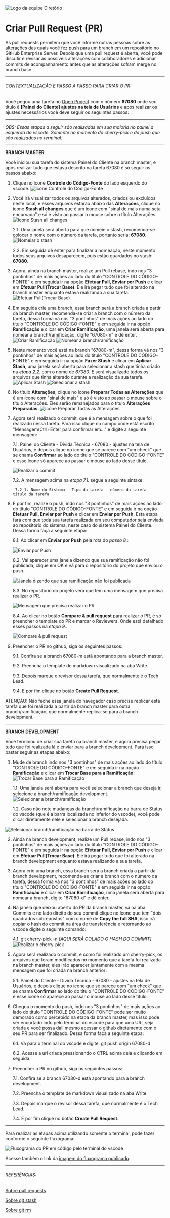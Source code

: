 ![](../../img/logo_diretorio.png "Logo da equipe Diretório")
 
# Criar Pull Request (PR)
 
As pull requests permitem que você informe outras pessoas sobre as alterações das quais você fez push para um branch em um repositório no GitHub Enterprise Server. Depois que uma pull request é aberta, você pode discutir e revisar as possíveis alterações com colaboradores e adicionar commits de acompanhamento antes que as alterações sofram merge no branch base.
 
---
 
###### CONTEXTUALIZAÇÃO E PASSO A PASSO PARA CRIAR O PR:
 
Você pegou uma tarefa no [Open Project](https://projetos.nasajon.com.br/) com o número **67080** onde seu título é **[Painel do Cliente] ajustes na tela de Usuários** e após realizar os ajustes necessários você deve seguir os seguintes passos:
 
---
 
*OBS: Essas etapas a seguir são realizadas em sua maioria no painel a esquerda do vscode. Somente no momento do cherry-pick e do push que são realizados no terminal.*
 
---
 
**BRANCH MASTER**
 
Você iniciou sua tarefa do sistema Painel do Cliente na branch master, e após realizar tudo que estava descrito na tarefa 67080 é só seguir os passos abaixo:
 
1. Clique no ícone **Controle do Código-Fonte** do lado esquerdo do vscode.
![ícone Controle do Código-Fonte](../../img/PR/icone_controle-codigo-fonte.png)
 
2. Você irá visualizar todos os arquivos alterados, criados ou excluídos neste local, e esses arquivos estarão abaixo das **Alterações**, clique no ícone **Stash all changes** que é um ícone com "sinal de mais numa seta encurvada" e só é visto ao passar o mouse sobre o título Alterações.
![ícone Stash all changes](../../img/PR/stash-all-changes.png)
 
    2.1. Uma janela será aberta para que nomeie o stash, recomenda-se colocar o nome com o número da tarefa, portanto seria: **67080**.
![Nomeiar o stash](../../img/PR/stash-all-changes_nomear.png)
 
    2.2. Em seguida dê enter para finalizar a nomeação, neste momento todos seus arquivos desaparecem, pois estão guardados no stash: **67080**.
 
3. Agora, ainda na branch master, realize um Pull rebase, indo nos "3 pontinhos" de mais ações ao lado do título "CONTROLE DO CÓDIGO-FONTE" e em seguida ir na opção **Efetuar Pull, Enviar por Push** e clicar em **Efetuar Pull(Trocar Base)**. Ele irá pegar tudo que foi alterado na branch master enquanto estava realizando a sua tarefa.
![Efetuar Pull(Trocar Base)](../../img/PR/pull-rebase.png)
 
4. Em seguida crie uma branch, essa branch será a branch criada a partir da branch master, recomenda-se criar a branch com o número da tarefa, dessa forma vá nos "3 pontinhos" de mais ações ao lado do título "CONTROLE DO CÓDIGO-FONTE" e em seguida ir na opção **Ramificação** e clicar em **Criar Ramificação**, uma janela será aberta para nomear a branch/ramificação, digite "67080-m" e dê enter.
![Criar Ramificação](../../img/PR/criar-ramificacao.png)
![Nomear a branch/ramificação](../../img/PR/criar-ramificacao_nomear.png)
 
5. Neste momento você está na branch "67080-m", dessa forma vá nos "3 pontinhos" de mais ações ao lado do título "CONTROLE DO CÓDIGO-FONTE" e em seguida ir na opção **Fazer Stash** e clicar em **Aplicar Stash**, uma janela será aberta para selecionar a stash que tinha criado na *etapa 2.2.* com o nome de *67080*. E será visualizado todos os arquivos que tinha alterado durante a realização da sua tarefa.
![Aplicar Stash](../../img/PR/aplicar-stash.png)
![Selecionar a stash](../../img/PR/aplicar-stash_selecionar.png)
 
6. No título **Alterações**, clique no ícone **Preparar Todas as Alterações** que é um ícone com "sinal de mais" e só é visto ao passar o mouse sobre o título Alterações. Eles serão remanejados para o título **Alterações Preparadas**.
![ícone Preparar Todas as Alterações](../../img/PR/preparar-todas-alteracoes.png)
 
7. Agora será realizado o commit, que é a mensagem sobre o que foi realizado nessa tarefa. Para isso clique no campo onde está escrito "Mensagem(Ctrl+Enter para confirmar em..." e digite a seguinte mensagem:
 
    7.1. Painel do Cliente - Dívida Técnica - 67080 - ajustes na tela de Usuários, e depois clique no ícone que se parece com "um check" que se chama **Confirmar** ao lado do título "CONTROLE DO CÓDIGO-FONTE" e esse ícone só aparece ao passar o mouse ao lado desse título.

    ![Realizar o commit](../../img/PR/commit_confirmar.png)
 
    7.2. A mensagem acima na *etapa 7.1.* segue a seguinte sintaxe:
 
        7.2.1. Nome do Sistema - Tipo da tarefa - número da tarefa - título da tarefa
 
8. E por fim, realize o push, indo nos "3 pontinhos" de mais ações ao lado do título "CONTROLE DO CÓDIGO-FONTE" e em seguida ir na opção **Efetuar Pull, Enviar por Push** e clicar em **Enviar por Push**. Esta etapa fará com que toda sua tarefa realizada em seu computador seja enviada ao repositório do sistema, neste caso do sistema Painel do Cliente. Dessa forma faça a seguinte etapa:
 
    8.1. Ao clicar em **Enviar por Push** pela rota do *passo 8.*:

    ![Enviar por Push](../../img/PR/enviar-push.png)
 
    8.2. Vai aparecer uma janela dizendo que sua ramificação não foi publicada, clique em OK e vá para o repositório do projeto que enviou o push.

    ![Janela dizendo que sua ramificação não foi publicada](../../img/PR/enviar-push_msg.png)

    8.3. No repositório do projeto verá que tem uma mensagem que precisa realizar o PR.

    ![Mensagem que precisa realizar o PR](../../img/PR/PR_sem-push-terminal.png)

    8.4. Ao clicar no botão **Compare & pull request** para realizar o PR, é só preencher o template do PR e marcar o Reviewers. Onde está detalhado esses passos na *etapa 9.*.

    ![Compare & pull request](../../img/PR/criando_PR.png)
 
9. Preencher o PR no github, siga os seguintes passos:
 
    9.1. Confira se a branch 67080-m está apontando para a branch master.
   
    9.2. Preencha o template de markdown visualizado na aba Write.
   
    9.3. Depois marque o revisor dessa tarefa, que normalmente é o Tech Lead.
   
    9.4. E por fim clique no botão **Create Pull Request**.
 
ATENÇÃO! Não feche essa janela do navegador caso precise replicar esta tarefa que foi realizada a partir da branch master para outra branch/ramificação, que normalmente replica-se para a branch development.
 
---
 
**BRANCH DEVELOPMENT**
 
Você terminou de criar sua tarefa na branch master, e agora precisa pegar tudo que foi realizada lá e enviar para a branch development. Para isso bastar seguir as etapas abaixo:
 
1. Mude de branch indo nos "3 pontinhos" de mais ações ao lado do título "CONTROLE DO CÓDIGO-FONTE" e em seguida ir na opção **Ramificação** e clicar em **Trocar Base para a Ramificação**:
![Trocar Base para a Ramificação](../../img/PR/trocar-ramificacao.png)

    1.1. Uma janela será aberta para você selecionar a branch que deseja ir, selecione a branch/ramificação development.
![Selecionar a branch/ramificação](../../img/PR/trocar-ramificacao_selecionar.png)

    1.2. Caso não note mudanças da branch/ramificação na barra de Status do vscode (que é a barra localizada no inferior do vscode), você pode clicar diretamente nele e selecionar a branch desejada.
    
![Selecionar branch/ramificação na barra de Status](../../img/PR/trocar-ramificacao_selecionar-barra.png)
 
2. Ainda na branch development, realize um Pull rebase, indo nos "3 pontinhos" de mais ações ao lado do título "CONTROLE DO CÓDIGO-FONTE" e em seguida ir na opção **Efetuar Pull, Enviar por Push** e clicar em **Efetuar Pull(Trocar Base)**. Ele irá pegar tudo que foi alterado na branch development enquanto estava realizando a sua tarefa.
 
3. Agora crie uma branch, essa branch será a branch criada a partir da branch development, recomenda-se criar a branch com o número da tarefa, dessa forma vá nos "3 pontinhos" de mais ações ao lado do título "CONTROLE DO CÓDIGO-FONTE" e em seguida ir na opção **Ramificação** e clicar em **Criar Ramificação**, uma janela será aberta para nomear a branch, digite "67080-d" e dê enter.
 
4. Na janela que deixou aberto do PR da branch master, vá na aba Commits e no lado direito do seu commit clique no ícone que tem "dois quadrados sobrepostos" com o nome de **Copy the full SHA**, isso irá copiar o hash do commit na área de transferência e retornando ao vscode digite o seguinte comando:
 
    4.1. git cherry-pick -n *[AQUI SERÁ COLADO O HASH DO COMMIT]*
![Realizar o cherry-pick](../../img/PR/cherry-pick.png)
 
5. Agora será realizado o commit, e como foi realizado um cherry-pick, os arquivos que foram modificados no momento que a tarefa foi realizada na branch master, eles irão aparecer juntamente com a mesma mensagem que foi criada na branch anterior:
 
    5.1. Painel do Cliente - Dívida Técnica - 67080 - ajustes na tela de Usuários, e depois clique no ícone que se parece com "um check" que se chama **Confirmar** ao lado do título "CONTROLE DO CÓDIGO-FONTE" e esse ícone só aparece ao passar o mouse ao lado desse título.
 
6. Chegou o momento do push, indo nos "3 pontinhos" de mais ações ao lado do título "CONTROLE DO CÓDIGO-FONTE" pode ser muito demorado como percebido na etapa da branch master, mas isso pode ser encurtado indo pelo terminal do vscode para que uma URL seja criada e você possa dali mesmo acessar o github diretamente com o seu PR para ser finalizado. Dessa forma faça a seguinte etapa:
 
    6.1. Vá para o terminal do vscode e digite: git push origin 67080-d
 
    6.2. Acesse a url criada pressionando o CTRL acima dela e clicando em seguida.
 
7. Preencher o PR no github, siga os seguintes passos:
 
    7.1. Confira se a branch 67080-d está apontando para a branch development.
   
    7.2. Preencha o template de markdown visualizado na aba Write.
   
    7.3. Depois marque o revisor dessa tarefa, que normalmente é o Tech Lead.
   
    7.4. E por fim clique no botão **Create Pull Request**.
 
---
 
Para realizar as etapas acima utilizando somente o terminal, pode fazer conforme o seguinte fluxograma:
 
![](../../img/PR/fluxograma%20PR.png "Fluxograma do PR em código pelo terminal do vscode")
 
Acesse também o link da [imagem do fluxograma publicado](https://viewer.diagrams.net/?tags=%7B%7D&highlight=0000ff&edit=_blank&layers=1&nav=1#G1gCvnOQ6-5K4I7lCedE5268bpthF3v_GD).
 
---
 
###### REFERÊNCIAS:
[Sobre pull requests](https://docs.github.com/pt/enterprise-server@3.0/pull-requests/collaborating-with-pull-requests/proposing-changes-to-your-work-with-pull-requests/about-pull-requests)

[Sobre git stash](https://git-scm.com/docs/git-stash/pt_BR)

[Sobre git rm](https://git-scm.com/docs/git-rm)